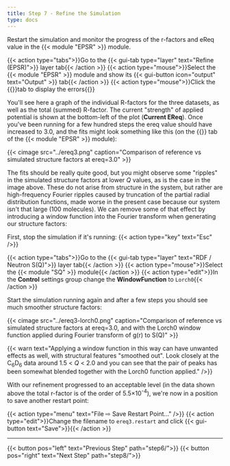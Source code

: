 ```yaml
---
title: Step 7 - Refine the Simulation
type: docs
---
```



Restart the simulation and monitor the progress of the r-factors and eReq value in the {{< module "EPSR" >}} module.

{{< action type="tabs">}}Go to the {{< gui-tab type="layer" text="Refine (EPSR)">}} layer tab{{< /action >}}
{{< action type="mouse">}}Select the {{< module "EPSR" >}} module and show its {{< gui-button icon="output" text="Output" >}} tab{{< /action >}}
{{< action type="mouse">}}Click the {{<gui-button text="R Factors" >}}tab to display the errors{{</action>}}

You'll see here a graph of the individual R-factors for the three datasets, as well as the total (summed) R-factor. The current "strength" of applied potential is shown at the bottom-left of the plot (**Current EReq**). Once you've been running for a few hundred steps the ereq value should have increased to 3.0, and the fits might look something like this (on the {{<gui-button text="F(Q)" >}} tab of the {{< module "EPSR" >}} module):

{{< cimage src="../ereq3.png" caption="Comparison of reference vs simulated structure factors at ereq=3.0" >}}

The fits should be really quite good, but you might observe some "ripples" in the simulated structure factors at lower $Q$ values, as is the case in the image above. These do not arise from structure in the system, but rather are high-frequency Fourier ripples caused by truncation of the partial radial distribution functions, made worse in the present case because our system isn't that large (100 molecules). We can remove some of that effect by introducing a window function into the Fourier transform when generating our structure factors:

First, stop the simulation if it's running:
{{< action type="key" text="Esc" />}}


{{< action type="tabs">}}Go to the {{< gui-tab type="layer" text="RDF / Neutron S(Q)">}} layer tab{{< /action >}}
{{< action type="mouse">}}Select the {{< module "SQ" >}} module{{< /action >}}
{{< action type="edit">}}In the **Control** settings group change the **WindowFunction** to `Lorch0`{{< /action >}}


Start the simulation running again and after a few steps you should see much smoother structure factors:

{{< cimage src="../ereq3-lorch0.png" caption="Comparison of reference vs simulated structure factors at ereq=3.0, and with the Lorch0 window function applied during Fourier transform of g(r) to S(Q)" >}}

{{< warn text="Applying a window function in this way can have unwanted effects as well, with structural features \"smoothed out\". Look closely at the C<sub>6</sub>D<sub>6</sub> data around 1.5 < $Q$ < 2.0 and you can see that the pair of peaks has been somewhat blended together with the Lorch0 function applied." />}}

With our refinement progressed to an acceptable level (in the data shown above the total r-factor is of the order of 5.5&times;10<sup>-4</sup>), we're now in a position to save another restart point:

{{< action type="menu" text="File &#8680; Save Restart Point..." />}}
{{< action type="edit">}}Change the filename to `ereq3.restart` and click {{< gui-button text="Save">}}{{< /action >}}


* * *
{{< button pos="left" text="Previous Step" path="step6/">}}
{{< button pos="right" text="Next Step" path="step8/">}}
